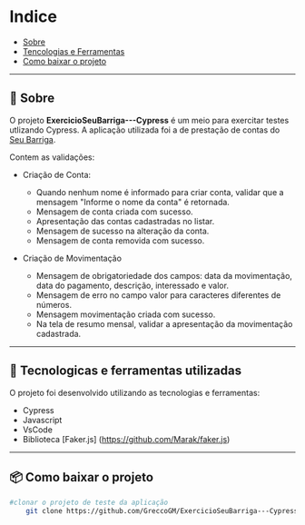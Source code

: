 # Indice
- [Sobre](#-sobre)
- [Tencologias e Ferramentas](#-tecnologicas-e-ferramentas-utilizadas)
- [Como baixar o projeto](#-como-baixar-o-projeto)
---
## 📃 Sobre 

O projeto **ExercicioSeuBarriga---Cypress** é um meio para exercitar testes utlizando Cypress.
A aplicação utilizada foi a de prestação de contas do [Seu Barriga](https://seubarriga.wcaquino.me/).

Contem as validações:
- Criação de Conta:
   * Quando nenhum nome é informado para criar conta, validar que a mensagem "Informe o nome da conta" é retornada.
   * Mensagem de conta criada com sucesso.
   * Apresentação das contas cadastradas no listar.  
   * Mensagem de sucesso na alteração da conta.
   * Mensagem de conta removida com sucesso. 
    
- Criação de Movimentação
  * Mensagem de obrigatoriedade dos campos: data da movimentação, data do pagamento, descrição, interessado e valor.
  * Mensagem de erro no campo valor para caracteres diferentes de números.
  * Mensagem movimentação criada com sucesso.
  * Na tela de resumo mensal, validar a apresentação da movimentação cadastrada.  

---
## 🚀 Tecnologicas e ferramentas utilizadas
O projeto foi desenvolvido utilizando as tecnologias e ferramentas:
- Cypress
- Javascript
- VsCode
- Biblioteca [Faker.js] (https://github.com/Marak/faker.js)
---
## 📦 Como baixar o projeto
```bash    
#clonar o projeto de teste da aplicação
    git clone https://github.com/GreccoGM/ExercicioSeuBarriga---Cypress.git
```
